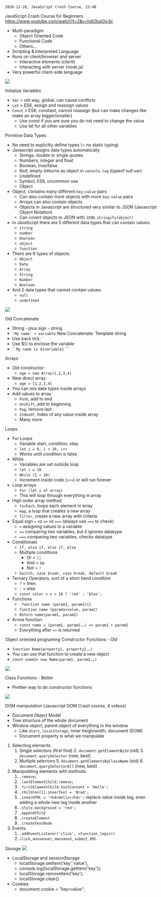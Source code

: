 `2020-12-28, JavaScript Crash Course, 22:40`

JavaScript Crash Course for Beginners <br>
https://www.youtube.com/watch?t=2&v=hdI2bqOjy3c

- Multi-paradigm:
  - Object Oriented Code
  - Functional Code
  - Others...
- Scripting & Interpreted Language
- Runs on client/browser and server
  - Interactive elements (_client_)
  - Interacting with server (_node.js_)
- Very powerful client-side language

![](src/img/03-1.png)

Initialize Variables

- `Var` > old way, global, can cause conflicts
- `Let` > ES6, assign and reassign values
- `Const` > ES6, constant, cannot reassign (but can make changes like make an array bigger/smaller)
  - Use const if you are sure you do not need to change the value
  - Use let for all other variables

Primitive Data Types

- No need to explicitly define types (= no static typing)
- Javascript assigns data types automatically
  - Strings, double or single quotes
  - Numbers, integer and float
  - Boolean, true/false
  - Null, empty (returns as object in `console.log` (typeof null.var)
  - Undefined
  - Symbol, ES6, uncommon use
  - Object
- Object, contains many different `key:value` pairs
  - Can also contain more objects with more `key:value` pairs
  - Arrays can also contain objects
  - Objects in Javascript are structured very similar to JSON (Javascript Object Notation)
  - Can covert objects to JSON with `JSON.stringify(object)`
- In JavaScript there are 5 different data types that can contain values:
  - `string`
  - `number`
  - `boolean`
  - `object`
  - `function`
- There are 6 types of objects:
  - `Object`
  - `Date`
  - `Array`
  - `String`
  - `Number`
  - `Boolean`
- And 2 data types that cannot contain values:
  - `null`
  - `undefined`

![](src/img/03-2.png)

Old Concatenate

- String - plus sign - string
- `'My name' + variable`
  New Concatenate: Template string
- Use back tick: \`
- Use ${} to enclose the variable
- `` `My name is ${variable}` ```

Arrays

- Old constructor:
  - `age = new Array(1,2,3,4)`
- New direct array:
  - `age = [1,2,3,4]`
- You can mix data types inside arrays
- Add values to array
  - `Push`, add to end
  - `Unshift`, add to beginning
  - `Pop`, remove last
  - `IndexOf`, index of any value inside array
  - Many more

Loops

- For Loops
  - Variable start, condition, step
  - `let i = 0, i < 10, i++`
  - Works until condition is false
- While
  - Variables are set outside loop
  - `let i = 10`
  - `While (I < 10)`
  - Increment inside code (`i++`) or will run forever
- Loop arrays
  - `For (let i of array)`
  - This will loop through everything in array
- High order array method
  - `forEach`, loops each element in array
  - `map`, a loop that creates a new array
  - `filter`, create a new array with criteria
- Equal sign `=` vs `==` vs `===` (always use `===` to check)
  - `=` assigning values to a variable
  - `==` comparing two variables, but it ignores datatype
  - `===` comparing two variables, checks datatype
- Conditionals
  - `If, else if, else if, else`
  - Multiple conditions
    - Or = `||`
    - And = `&&`
    - Not = `!`
  - `Switch, case break, case break, default break`
- Ternary Operators, sort of a short hand condition
  - `?` = then
  - `:` = else
  - `const color = x > 10 ? 'red' : 'blue';`
- Functions
  - ` function name (param1, param2){}`
  - `function name (param1=value, param2)`
  - `Return name(param1, param2)`
- Arrow function
  - `const name = (param1, param2,…) => param1 + param2`
  - Everything after `=>` is returned

Object oriented programing
Constructor Functions - Old

- `function Name(property1, property2,…)`
- You can use that function to create a new object
- `const name2= new Name(param1, param2,…)`

![](src/img/03-3.png)

Class Functions - Better

- Prettier way to do constructor functions

![](src/img/03-4.png)

DOM manipulation (Javascript DOM Crash course, 4 videos)

- Document Object Model
- Tree structure of the whole document
- Window object, parent object of everything in the window
  - Like `alert`, `localStorage`, inner heigh/width, document (DOM)
  - Document property is what we manipulate

1. Selecting elements
   1. Single selectors (first find) 2. `document.getElementById` (old) 3. `document.querySelector` (new, best)
   2. Multiple selectors 5. `document.getElementsByClassName` (old) 6. `document.querySelectorAll` (new, best)
2. Manipulating elements with methods
   1. `.remove;`
   2. `.lastElementChild.remove;`
   3. `.firstElementChild.textContent = 'Hello';`
   4. `.children[1].innerText = 'Brad';`
   5. `.innerHTML = '<h4>Hello</h4>';` replace value inside tag, even adding a whole new tag inside another
   6. `.style.background = 'red';`
   7. `.appendChild`
   8. `.createElement`
   9. `.createTextNode`
3. Events
   1. `.addEventListener('click', <function_logic>)`
   2. `click`, `mouseover`, `mouseout`, `submit`, etc.

Storage
![](src/img/03-5.png)

- LocalStorage and sessionStorage
  - localStorage.setItem('key','value'),
  - console.log(localStorage.getItem('key'));
  - localStorage.removeItem('key'),
  - localStorage.clear()
- Cookies
  - document.cookie = "key=value";
